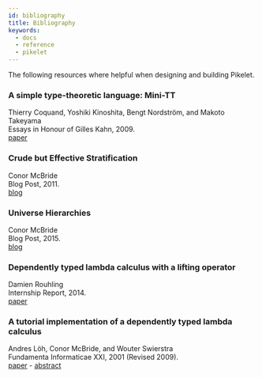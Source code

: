 ```yaml
---
id: bibliography
title: Bibliography
keywords:
  - docs
  - reference
  - pikelet
---
```


The following resources where helpful when designing and building Pikelet.

### A simple type-theoretic language: Mini-TT

Thierry Coquand, Yoshiki Kinoshita, Bengt Nordström, and Makoto Takeyama<br/>
Essays in Honour of Gilles Kahn, 2009.<br/>
[paper](http://www.cse.chalmers.se/~bengt/papers/GKminiTT.pdf)

### Crude but Effective Stratification

Conor McBride<br/>
Blog Post, 2011.<br/>
[blog](https://mazzo.li/epilogue/index.html%3Fp=857&cpage=1.html)

### Universe Hierarchies

Conor McBride<br/>
Blog Post, 2015.<br/>
[blog](https://pigworker.wordpress.com/2015/01/09/universe-hierarchies/)

### Dependently typed lambda calculus with a lifting operator

Damien Rouhling<br/>
Internship Report, 2014.<br/>
[paper](http://www-sop.inria.fr/members/Damien.Rouhling/data/internships/M1Report.pdf)

### A tutorial implementation of a dependently typed lambda calculus

Andres Löh, Conor McBride, and Wouter Swierstra<br/>
Fundamenta Informaticae XXI, 2001 (Revised 2009).<br/>
[paper](https://www.andres-loeh.de/LambdaPi/LambdaPi.pdf) -
[abstract](https://www.andres-loeh.de/LambdaPi/)
